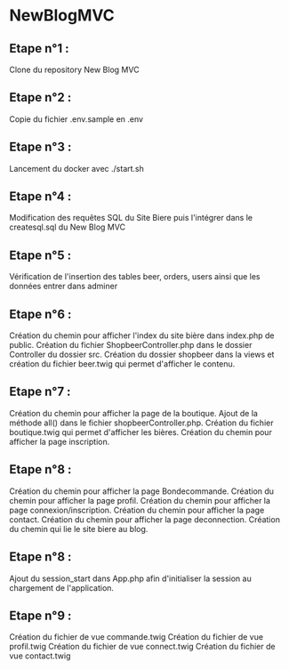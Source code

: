 # NewBlogMVC

## Etape n°1 :
Clone du repository New Blog MVC

## Etape n°2 :
Copie du fichier .env.sample en .env

## Etape n°3 :
Lancement du docker avec ./start.sh

## Etape n°4 :
Modification des requêtes SQL du Site Biere puis l'intégrer dans le createsql.sql du New Blog MVC


## Etape n°5 : 
Vérification de l'insertion des tables beer, orders, users ainsi que les données entrer dans adminer 

## Etape n°6 :
Création du chemin pour afficher l'index du site bière dans index.php de public.
Création du fichier ShopbeerController.php dans le dossier Controller du dossier src.
Création du dossier shopbeer dans la views et création du fichier beer.twig qui permet d'afficher le contenu.

## Etape n°7 :
Création du chemin pour afficher la page de la boutique.
Ajout de la méthode all() dans le fichier shopbeerController.php.
Création du fichier boutique.twig qui permet d'afficher les bières.
Création du chemin pour afficher la page inscription.


## Etape n°8 :
Création du chemin pour afficher la page Bondecommande.
Création du chemin pour afficher la page profil.
Création du chemin pour afficher la page connexion/inscription.
Création du chemin pour afficher la page contact.
Création du chemin pour afficher la page deconnection.
Création du chemin qui lie le site biere au blog.


## Etape n°8 :
Ajout du session_start dans App.php afin d'initialiser la session au chargement de l'application.


## Etape n°9 :
Création du fichier de vue commande.twig
Création du fichier de vue profil.twig
Création du fichier de vue connect.twig
Création du fichier de vue contact.twig


